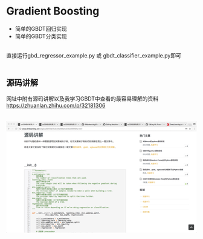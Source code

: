 # Gradient Boosting 
*  简单的GBDT回归实现
*  简单的GBDT分类实现
<br>
直接运行gbd_regressor_example.py 或 gbdt_classifier_example.py即可<br>
<br>



源码讲解
------
网址中附有源码讲解以及我学习GBDT中查看的最容易理解的资料
https://zhuanlan.zhihu.com/p/32181306<br>
<br>
<br>
![image](https://github.com/RRdmlearning/Random-Forest/blob/master/gbdt.png)
